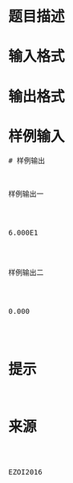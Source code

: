 

# 题目描述



# 输入格式



# 输出格式



# 样例输入


<pre>
# 样例输出


<pre>样例输出一</pre>
<pre>6.000E1
</pre>
<pre>样例输出二</pre>
<pre>0.000
</pre>

# 提示



# 来源


<p>
EZOI2016
</p>
